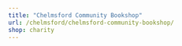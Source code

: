 ```yaml
---
title: "Chelmsford Community Bookshop"
url: /chelmsford/chelmsford-community-bookshop/
shop: charity
---
```

